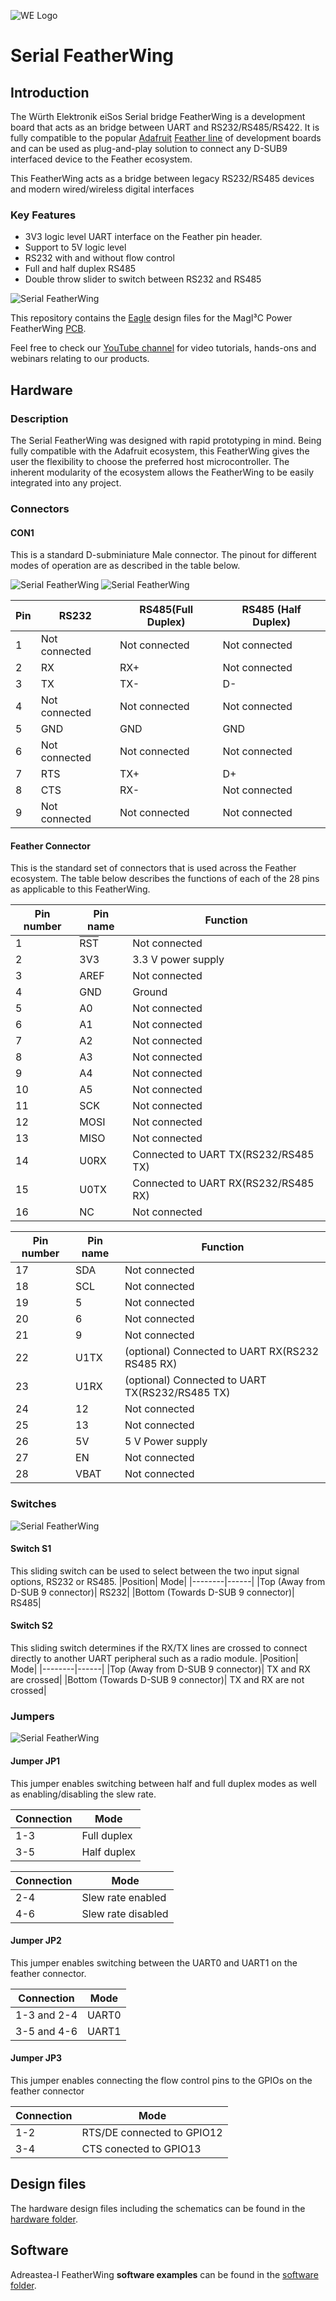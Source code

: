![WE Logo](../assets/WE_Logo_small_t.png)

# Serial FeatherWing

## Introduction

The Würth Elektronik eiSos Serial bridge FeatherWing is a development board that acts as an bridge between UART and RS232/RS485/RS422. It is fully compatible to the popular [Adafruit](https://www.adafruit.com/) [Feather line](https://www.adafruit.com/feather) of development boards and can be used as plug-and-play solution to connect any D-SUB9 interfaced device to the Feather ecosystem.

This FeatherWing acts as a bridge between legacy RS232/RS485 devices and modern wired/wireless digital interfaces
### Key Features

* 3V3 logic level UART interface on the Feather pin header.
* Support to 5V logic level
* RS232 with and without flow control
* Full and half duplex RS485
* Double throw slider to switch between RS232 and RS485


![Serial FeatherWing](docs/assets/serialFeatherWing.png)


This repository contains the [Eagle](https://www.autodesk.com/products/eagle/overview) design files for the MagI³C Power FeatherWing [PCB](hardware).

Feel free to check our [YouTube channel](https://www.youtube.com/user/WuerthElektronik/videos) for video tutorials, hands-ons and webinars relating to our products.

## Hardware

### Description

The Serial FeatherWing was designed with rapid prototyping in mind. Being fully compatible with the Adafruit ecosystem, this FeatherWing gives the user the flexibility to choose the preferred host microcontroller. The inherent modularity of the ecosystem allows the FeatherWing to be easily integrated into any project.


### Connectors

#### CON1
This is a standard D-subminiature Male connector. The pinout for different modes of operation are as described in the table below.

![Serial FeatherWing](docs/assets/connectors.png)
![Serial FeatherWing](docs/assets/dsub9.jpg)


|Pin | RS232 | RS485(Full Duplex)| RS485 (Half Duplex)|
|----|----------|-------------|------|
|1| Not connected |Not connected| Not connected|
|2 |RX |RX+| Not connected|
3| TX |TX- | D-|
|4 |Not connected| Not connected| Not connected|
|5 |GND |GND |GND|
|6 |Not connected| Not connected |Not connected|
|7 |RTS| TX+ |D+|
|8 |CTS |RX-| Not connected|
|9 |Not connected| Not connected |Not connected|

#### Feather Connector
This is the standard set of connectors that is used across the Feather ecosystem. The table below describes the functions of each of the 28 pins as applicable to this FeatherWing.

| Pin number | Pin name | Function |
| ------- | ------- |----------------|
|   1          |<span style="text-decoration:overline">RST</span> | Not connected|
|    2          | 3V3| 3.3 V power supply|
|    3          | AREF| Not connected|
|    4          | GND| Ground|
|    5          | A0| Not connected|
|    6          | A1| Not connected|
|    7          | A2| Not connected|
|    8          | A3| Not connected|
|    9          | A4| Not connected|
|    10         | A5| Not connected|
|    11         | SCK| Not connected|
|    12         | MOSI| Not connected|
|    13         | MISO| Not connected|
|    14         | U0RX| Connected to UART TX(RS232/RS485 TX)|
|    15         | U0TX| Connected to UART RX(RS232/RS485 RX)|
|    16         | NC| Not connected|

| Pin number | Pin name | Function |
| ------- | ------- |----------------|
|    17         | SDA| Not connected|
|    18         | SCL| Not connected|
|    19         | 5| Not connected|
|    20         | 6| Not connected|
|    21         | 9| Not connected|
|    22         | U1TX|(optional) Connected to UART RX(RS232 RS485 RX)|
|    23         | U1RX|(optional) Connected to UART TX(RS232/RS485 TX)|
|    24         | 12| Not connected|
|    25         | 13| Not connected|
|    26         | 5V| 5 V Power supply|
|    27         | EN| Not connected|
|    28         | VBAT| Not connected| 


### Switches

![Serial FeatherWing](docs/assets/switches.png)


#### Switch S1

This sliding switch can be used to select between the two input signal options, RS232 or RS485.
|Position| Mode|
|--------|------|
|Top (Away from D-SUB 9 connector)| RS232|
|Bottom (Towards D-SUB 9 connector)| RS485|


#### Switch S2

This sliding switch determines if the RX/TX lines are crossed to connect directly to another UART peripheral such as a radio module.
|Position| Mode|
|--------|------|
|Top (Away from D-SUB 9 connector)| TX and RX are crossed|
|Bottom (Towards D-SUB 9 connector)| TX and RX are not crossed|



### Jumpers

![Serial FeatherWing](docs/assets/jumpers.png)

#### Jumper JP1

This jumper enables switching between half and full duplex modes as well as enabling/disabling the slew rate.

|Connection| Mode|
|--------|-------|
|1-3| Full duplex|
|3-5|Half duplex|

|Connection| Mode|
|--------|-------|
|2-4 |Slew rate enabled|
|4-6 |Slew rate disabled|

#### Jumper JP2

This jumper enables switching between the UART0 and UART1 on the feather connector.

|Connection| Mode|
|--------|-------|
|1-3 and 2-4| UART0|
|3-5 and 4-6|UART1|


#### Jumper JP3
This jumper enables connecting the flow control pins to the GPIOs on the feather connector

|Connection| Mode|
|--------|-------|
|1-2| RTS/DE connected to GPIO12|
|3-4|CTS conected to GPIO13|

## Design files
The hardware design files including the schematics can be found in the [hardware folder](hardware).

## Software

Adreastea-I FeatherWing **software examples** can be found in the [software folder](software).